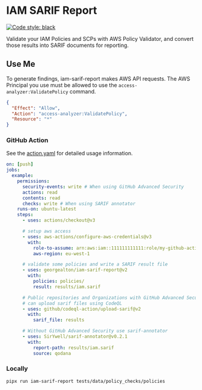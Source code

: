 # IAM SARIF Report

[![Code style: black](https://img.shields.io/badge/code%20style-black-000000.svg)](https://github.com/psf/black)

Validate your IAM Policies and SCPs with AWS Policy Validator, and convert those results into SARIF documents for reporting.

## Use Me

To generate findings, iam-sarif-report makes AWS API requests. The AWS Principal you use must be allowed to use the `access-analyzer:ValidatePolicy` command.

```json
{
  "Effect": "Allow",
  "Action": "access-analyzer:ValidatePolicy",
  "Resource": "*"
}
```

### GitHub Action

See the [action.yaml](action.yaml) for detailed usage information.

```yaml
on: [push]
jobs:
  example:
    permissions:
      security-events: write # When using GitHub Advanced Security
      actions: read
      contents: read
      checks: write # When using SARIF annotator
    runs-on: ubuntu-latest
    steps:
      - uses: actions/checkout@v3

      # setup aws access
      - uses: aws-actions/configure-aws-credentials@v3
        with:
          role-to-assume: arn:aws:iam::111111111111:role/my-github-actions-role-test
          aws-region: eu-west-1

      # validate some policies and write a SARIF result file
      - uses: georgealton/iam-sarif-report@v2
        with:
          policies: policies/
          result: results/iam.sarif

      # Public repositories and Organizations with GitHub Advanced Security
      # can upload sarif files using CodeQL
      - uses: github/codeql-action/upload-sarif@v2
        with:
          sarif_file: results

      # Without GitHub Advanced Security use sarif-annotator
      - uses: SirYwell/sarif-annotator@v0.2.1
        with:
          report-path: results/iam.sarif
          source: qodana
```

### Locally

```sh
pipx run iam-sarif-report tests/data/policy_checks/policies
```

